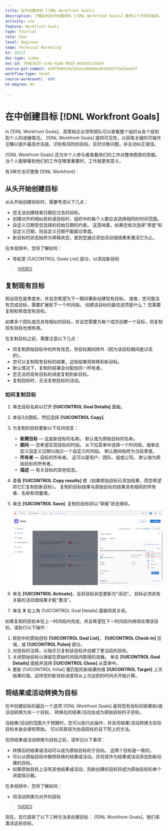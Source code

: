 ```yaml
---
title: 在中创建目标 [!DNL Workfront Goals]
description: 了解如何在中创建目标 [!DNL Workfront Goals] 使用三个不同的选项。
activity: use
feature: Workfront Goals
type: Tutorial
role: User
level: Beginner
team: Technical Marketing
kt: 10122
doc-type: video
exl-id: 784b353f-cc6b-4a4b-9935-9e5d25c532b4
source-git-commit: d39754b619e526e1a869deedb38dd2f2b43aee57
workflow-type: tm+mt
source-wordcount: '898'
ht-degree: 0%

---
```


# 在中创建目标 [!DNL Workfront Goals]

In [!DNL Workfront Goals]、高管和企业领导团队可以查看整个组织从各个级别到个人的进展情况。 [!DNL Workfront Goals] 提供可见性，以获取关键的可操作见解以提升最高优先级，识别有风险的目标，实时诊断问题，并主动纠正错误。

[!DNL Workfront Goals] 还允许个人参与者查看他们的工作对整体图景的贡献。 当个人能够看到他们的工作在哪里重要时，工作就更有意义。

有3种方法可使用 [!DNL Workfront]：

## 从头开始创建目标

从头开始创建目标时，需要考虑以下几点：

* 您无法创建结束日期在过去的目标。
* 创建对齐的相似目标或目标时，组织中的每个人都应该选择相同的时间范围。
* 自定义日期受您选择的初始日期的约束。 这意味着，如果您依次选择“季度”和自定义日期，则自定义日期不能超过季度。
* 新目标的状态始终为草稿状态，直到您通过添加活动或结果来激活它为止。

在本视频中，您将了解如何：

* 导航至 [!UICONTROL Goals List] 部分，以添加新目标

>[!VIDEO](https://video.tv.adobe.com/v/335191/?quality=12)

## 复制现有目标

假设现在是季度末，并且您希望为下一期间重新创建现有目标。 或者，您可能没有完成目标，需要扩展到下一个时间段。 创建该目标的最佳选项是什么？ 您需要复制和修改现有目标。

如果多个团队成员具有相似的目标，并且您需要为每个成员创建一个目标，则复制现有目标也很有用。

在复制目标之前，需要注意以下几点：

* 将复制原始目标中的所有信息，但目标期间除外（因为该目标期间是过去的）。
* 您可以复制现有目标的结果，这些结果将转移到新目标。
* 默认情况下，复制的结果会分配给同一所有者。
* 您无法将现有目标的进度复制到新目标。
* 复制目标时，无法复制目标的活动。

### 如何复制目标

1. 单击目标名称以打开 **[!UICONTROL Goal Details]** 面板。
1. 单击3点图标，然后选择 **[!UICONTROL Copy]**.
1. 为复制的目标更新以下任何信息：
   * **新建目标** — 这是新目标的名称。 默认值为原始目标的名称。
   * **期间** — 您希望实现目标的时段。 从下拉菜单中选择一个时间段，或单击定义自定义日期以指示一个自定义时间段。 默认期间始终为当前季度。
   * **所有者** — 目标的所有者。 这可以是用户、团队、组或公司。 默认值为原始目标的所有者。
   * **描述** — 有关目标的其他信息。

1. 查看 **[!UICONTROL Copy results]** 框（如果原始目标已添加结果，而您希望将它们复制到新目标）。 复制的目标结果与原始目标的结果具有相同的所有者、名称和测量值。

1. 单击 **[!UICONTROL Save]**. 复制的目标将以“草稿”状态保存。

   ![的图像 [!UICONTROL Goal Details] 面板位于 [!DNL Workfront Goals] 使用 [!UICONTROL Copy] option](assets/03-workfront-goals-copy-a-goal.png)

1. 单击 **[!UICONTROL Activate]**，会将目标状态更新为“活动”。 目标必须具有关联的活动或结果才能“激活”。

1. 单击 **X** 右上角 [!UICONTROL Goal Details] 面板将其关闭。

如果复制的目标未在上一时间段内完成，并且希望在下一时间段内继续处理该目标，请执行以下操作：

1. 转到中的原始目标 **[!UICONTROL Goal List]**， **[!UICONTROL Check-in]** 区域，或 **[!UICONTROL Pulse]** 部分。
1. 对目标的注释，以指示已复制该目标并创建了更当前的目标。
1. 关闭原始目标以保留在原始时间段内取得的进展。 单击 **[!UICONTROL Goal Details]** 面板并选择 **[!UICONTROL Close]** 从菜单中。
1. 更新 [!UICONTROL Initial] 要匹配的新结果的值 **[!UICONTROL Target]** 上次结果的值，这样您的新目标进度将从上次达到的时间点开始计算。

## 将结果或活动转换为目标

在中创建目标的最后一个选项 [!DNL Workfront Goals] 是将现有目标的结果和/或活动转换为另一个目标。 转换后的结果/活动会成为原始目标的子目标。

当结果/活动的范围大于预期时，您可以执行此操作，并且将结果/活动转换为实际目标本身会很有帮助。 可以将其视为协调目标的自下而上的方法。

在将结果或活动转换为目标之前，请牢记以下事项：

* 转换后的结果或活动可以成为原始目标的子目标。 这两个目标是一致的。
* 可以从原始目标中删除转换的结果或活动，并将其作为结果或活动添加到新创建的目标。
* 如果原始目标上没有其他结果或活动，则新创建的目标将成为原始目标的单个进度指示器。

在本视频中，您将了解如何：

* 将活动转换为对齐的目标

>[!VIDEO](https://video.tv.adobe.com/v/335192/?quality=12)

现在，您已探索了以下三种方法来创建目标： [!DNL Workfront Goals]，我们来激活这些目标。
